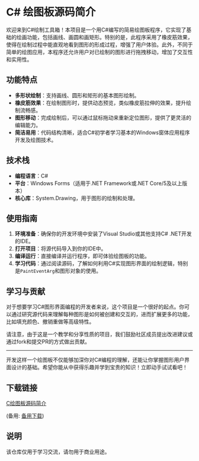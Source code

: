 # C# 绘图板源码简介

欢迎来到C#绘制工具箱！本项目是一个用C#编写的简易绘图板程序，它实现了基础的绘画功能，包括画线、画圆和画矩形。特别的是，此程序采用了橡皮筋效果，使得在绘制过程中能直观地看到图形的形成过程，增强了用户体验。此外，不同于简单的绘图应用，本程序还允许用户对已绘制的图形进行拖拽移动，增加了交互性和实用性。

## 功能特点

- **多形状绘制**：支持画线、圆形和矩形的基本图形绘制。
- **橡皮筋效果**：在绘制图形时，提供动态预览，类似橡皮筋拉伸的效果，提升绘制流畅感。
- **图形移动**：完成绘制后，可以通过鼠标拖动来重新定位图形，提供了更灵活的编辑能力。
- **简洁易用**：代码结构清晰，适合C#初学者学习基本的Windows窗体应用程序开发及绘图技术。

## 技术栈

- **编程语言**：C#
- **平台**：Windows Forms（适用于.NET Framework或.NET Core/5及以上版本）
- **核心库**：System.Drawing，用于图形的绘制和处理。

## 使用指南

1. **环境准备**：确保你的开发环境中安装了Visual Studio或其他支持C# .NET开发的IDE。
2. **打开项目**：将源代码导入到你的IDE中。
3. **编译运行**：直接编译并运行程序，即可体验绘图板的功能。
4. **学习代码**：通过阅读源码，了解如何利用C#实现图形界面的绘制逻辑，特别是`PaintEventArg`和图形对象的使用。

## 学习与贡献

对于想要学习C#图形界面编程的开发者来说，这个项目是一个很好的起点。你可以通过研究源代码来理解每种图形是如何被创建和交互的，进而扩展更多的功能，比如填充颜色、撤销重做等高级特性。

请注意，由于这是一个教学和分享性质的项目，我们鼓励社区成员提出改进建议或通过fork和提交PR的方式做出贡献。

---

开发这样一个绘图板不仅能够加深你对C#编程的理解，还能让你掌握图形用户界面设计的基础。希望你能从中获得乐趣并学到宝贵的知识！立即动手试试看吧！

## 下载链接
[C绘图板源码简介](https://pan.quark.cn/s/5013b6de3440) 

(备用: [备用下载](https://pan.baidu.com/s/1T0FI8HAX9p_TfNb75Htt0w?pwd=1234))

## 说明

该仓库仅用于学习交流，请勿用于商业用途。
